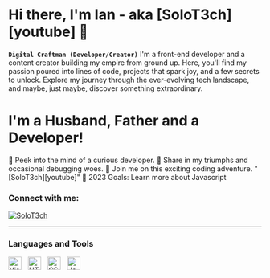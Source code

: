# Hi there, I'm Ian - aka [SoloT3ch][youtube] 👋 

**`Digital Craftman (Developer/Creator)`**
I'm a front-end developer and a content creator building my empire from ground up. 
Here, you'll find my passion poured into lines of code, projects that spark joy, and 
a few secrets to unlock. Explore my journey through the ever-evolving tech landscape, and maybe, just maybe, discover something extraordinary.

# I'm a Husband, Father and a Developer!

🚀 Peek into the mind of a curious developer.
🌌 Share in my triumphs and occasional debugging woes.
🌈 Join me on this exciting coding adventure. "[SoloT3ch][youtube]"
🥅 2023 Goals: Learn more about Javascript

### Connect with me:

[![SoloT3ch](./img/youtube-dark.svg)](https://www.youtube.com/channel/UC98RCwEUZK_ubs4MQnLxPYg)

<!---
SoloT3ch/SoloT3ch is a ✨ special ✨ repository because its `README.md` (this file) appears on your GitHub profile.
You can click the Preview link to take a look at your changes.
--->
---

### Languages and Tools

<img align="left" alt="Visual Studio Code" width="26px" src="https://cdn.jsdelivr.net/gh/devicons/devicon/icons/vscode/vscode-original.svg" style="padding-right:10px;" />
<img align="left" alt="HTML5" width="26px" src="https://cdn.jsdelivr.net/gh/devicons/devicon/icons/html5/html5-original.svg" style="padding-right:10px;" />
<img align="left" alt="CSS3" width="26px" src="https://cdn.jsdelivr.net/gh/devicons/devicon/icons/css3/css3-original.svg" style="padding-right:10px;" />
<img align="left" alt="JavaScript" width="26px" src="https://cdn.jsdelivr.net/gh/devicons/devicon/icons/javascript/javascript-original.svg" style="padding-right:10px;" />
